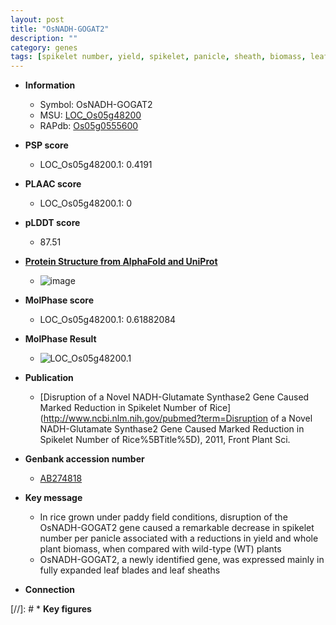 ```yaml
---
layout: post
title: "OsNADH-GOGAT2"
description: ""
category: genes
tags: [spikelet number, yield, spikelet, panicle, sheath, biomass, leaf]
---
```


* **Information**  
    + Symbol: OsNADH-GOGAT2  
    + MSU: [LOC_Os05g48200](http://rice.plantbiology.msu.edu/cgi-bin/ORF_infopage.cgi?orf=LOC_Os05g48200)  
    + RAPdb: [Os05g0555600](http://rapdb.dna.affrc.go.jp/viewer/gbrowse_details/irgsp1?name=Os05g0555600)  

* **PSP score**  
    + LOC_Os05g48200.1: 0.4191 

* **PLAAC score**  
    + LOC_Os05g48200.1: 0 

* **pLDDT score**
    + 87.51

* **[Protein Structure from AlphaFold and UniProt](https://www.uniprot.org/uniprotkb/Q0DG35/entry#structure)**
    + ![image](https://ricepsp.github.io/images/Q0/AF-Q0DG35-F1.png)

* **MolPhase score**
    + LOC_Os05g48200.1: 0.61882084

* **MolPhase Result**
    + ![LOC_Os05g48200.1](https://304243504.github.io/Pictures/LOC_Os05g/LOC_Os05g48200.1.png)

* **Publication**  
    + [Disruption of a Novel NADH-Glutamate Synthase2 Gene Caused Marked Reduction in Spikelet Number of Rice](http://www.ncbi.nlm.nih.gov/pubmed?term=Disruption of a Novel NADH-Glutamate Synthase2 Gene Caused Marked Reduction in Spikelet Number of Rice%5BTitle%5D), 2011, Front Plant Sci.

* **Genbank accession number**  
    + [AB274818](http://www.ncbi.nlm.nih.gov/nuccore/AB274818)

* **Key message**  
    + In rice grown under paddy field conditions, disruption of the OsNADH-GOGAT2 gene caused a remarkable decrease in spikelet number per panicle associated with a reductions in yield and whole plant biomass, when compared with wild-type (WT) plants
    + OsNADH-GOGAT2, a newly identified gene, was expressed mainly in fully expanded leaf blades and leaf sheaths

* **Connection**  

[//]: # * **Key figures**  


